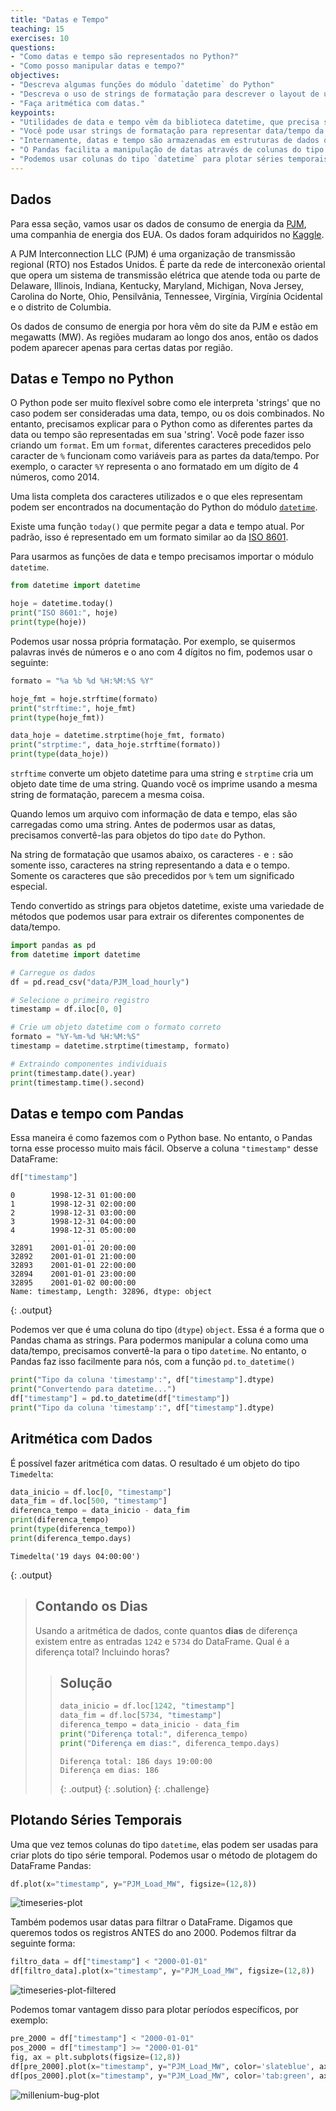 ```yaml
---
title: "Datas e Tempo"
teaching: 15
exercises: 10
questions:
- "Como datas e tempo são representados no Python?"
- "Como posso manipular datas e tempo?"
objectives:
- "Descreva algumas funções do módulo `datetime` do Python"
- "Descreva o uso de strings de formatação para descrever o layout de um string de data e/ou tempo."
- "Faça aritmética com datas."
keypoints:
- "Utilidades de data e tempo vêm da biblioteca datetime, que precisa ser importada."
- "Você pode usar strings de formatação para representar data/tempo da forma que precisar."
- "Internamente, datas e tempo são armazenadas em estruturas de dados que permitem acessarmos separadadamente cada componente de data e tempo."
- "O Pandas facilita a manipulação de datas através de colunas do tipo `datetime`."
- "Podemos usar colunas do tipo `datetime` para plotar séries temporais."
---
```


## Dados

Para essa seção, vamos usar os dados de consumo de energia da [PJM](https://www.pjm.com/), uma companhia de energia dos EUA. Os
dados foram adquiridos no [Kaggle](https://www.kaggle.com/robikscube/hourly-energy-consumption).

A PJM Interconnection LLC (PJM) é uma organização de transmissão regional (RTO) nos Estados Unidos. É parte da rede de interconexão oriental que opera um sistema de transmissão elétrica que atende toda ou parte de Delaware, Illinois, Indiana, Kentucky, Maryland, Michigan, Nova Jersey, Carolina do Norte, Ohio, Pensilvânia, Tennessee, Virgínia, Virgínia Ocidental e o distrito de Columbia.

Os dados de consumo de energia por hora vêm do site da PJM e estão em megawatts (MW).
As regiões mudaram ao longo dos anos, então os dados podem aparecer apenas para certas datas por região.
## Datas e Tempo no Python

O Python pode ser muito flexível sobre como ele interpreta 'strings' que no caso podem ser consideradas uma data, tempo, ou os dois combinados. No entanto, precisamos explicar para o Python como as diferentes partes da data ou tempo são representadas em sua 'string'. Você pode fazer isso criando um `format`. Em um `format`, diferentes caracteres precedidos pelo caracter de `%` funcionam como variáveis para as partes da data/tempo. Por exemplo, o caracter `%Y` representa o ano formatado em um dígito de 4 números, como 2014.

Uma lista completa dos caracteres utilizados e o que eles representam podem ser encontrados na documentação do Python do módulo [`datetime`](https://docs.python.org/pt-br/3/library/datetime.html#strftime-and-strptime-behavior).

Existe uma função `today()` que permite pegar a data e tempo atual.
Por padrão, isso é representado em um formato similar ao da [ISO 8601](https://pt.wikipedia.org/wiki/ISO_8601).

Para usarmos as funções de data e tempo precisamos importar o módulo `datetime`.

```python
from datetime import datetime

hoje = datetime.today()
print("ISO 8601:", hoje)
print(type(hoje))
```


Podemos usar nossa própria formatação. Por exemplo, se quisermos palavras invés de números e o ano com 4 dígitos no fim, podemos usar o seguinte:

```python
formato = "%a %b %d %H:%M:%S %Y"

hoje_fmt = hoje.strftime(formato)
print("strftime:", hoje_fmt)
print(type(hoje_fmt))

data_hoje = datetime.strptime(hoje_fmt, formato)
print("strptime:", data_hoje.strftime(formato))
print(type(data_hoje))
```

`strftime` converte um objeto datetime para uma string e `strptime` cria um objeto date time de uma string.
Quando você os imprime usando a mesma string de formatação, parecem a mesma coisa.

Quando lemos um arquivo com informação de data e tempo, elas são carregadas como uma string. Antes de podermos usar as datas, precisamos convertê-las para objetos do tipo `date` do Python.

Na string de formatação que usamos abaixo, os caracteres `-` e `:` são somente isso, caracteres na string representando a data e o tempo. Somente os caracteres que são precedidos por `%` tem um significado especial.

Tendo convertido as strings para objetos datetime, existe uma variedade de métodos que podemos usar para extrair os diferentes componentes de data/tempo.

```python
import pandas as pd
from datetime import datetime

# Carregue os dados
df = pd.read_csv("data/PJM_load_hourly")

# Selecione o primeiro registro
timestamp = df.iloc[0, 0]

# Crie um objeto datetime com o formato correto
formato = "%Y-%m-%d %H:%M:%S"
timestamp = datetime.strptime(timestamp, formato)

# Extraindo componentes individuais
print(timestamp.date().year)
print(timestamp.time().second)
```

## Datas e tempo com Pandas

Essa maneira é como fazemos com o Python base. No entanto, o Pandas torna esse processo muito mais fácil. Observe a coluna `"timestamp"` desse DataFrame:

```python
df["timestamp"]
```

~~~
0        1998-12-31 01:00:00
1        1998-12-31 02:00:00
2        1998-12-31 03:00:00
3        1998-12-31 04:00:00
4        1998-12-31 05:00:00
                ...         
32891    2001-01-01 20:00:00
32892    2001-01-01 21:00:00
32893    2001-01-01 22:00:00
32894    2001-01-01 23:00:00
32895    2001-01-02 00:00:00
Name: timestamp, Length: 32896, dtype: object
~~~
{: .output}

Podemos ver que é uma coluna do tipo (`dtype`) `object`. Essa é a forma que o Pandas chama as strings. Para podermos manipular a coluna como uma data/tempo, precisamos convertê-la para o tipo `datetime`. No entanto, o Pandas faz isso
facilmente para nós, com a função `pd.to_datetime()`

```python
print("Tipo da coluna 'timestamp':", df["timestamp"].dtype)
print("Convertendo para datetime...")
df["timestamp"] = pd.to_datetime(df["timestamp"])
print("Tipo da coluna 'timestamp':", df["timestamp"].dtype)
```

## Aritmética com Dados

É possível fazer aritmética com datas. O resultado é um objeto do tipo `Timedelta`:

```python
data_inicio = df.loc[0, "timestamp"]
data_fim = df.loc[500, "timestamp"]
diferenca_tempo = data_inicio - data_fim
print(diferenca_tempo)
print(type(diferenca_tempo))
print(diferenca_tempo.days)
```

~~~
Timedelta('19 days 04:00:00')
~~~
{: .output}

> ## Contando os Dias
> Usando a aritmética de dados, conte quantos **dias** de diferença existem entre as entradas
> `1242` e `5734` do DataFrame. Qual é a diferença total? Incluindo horas?
> > ## Solução
> > ```python
> > data_inicio = df.loc[1242, "timestamp"]
> > data_fim = df.loc[5734, "timestamp"]
> > diferenca_tempo = data_inicio - data_fim
> > print("Diferença total:", diferenca_tempo)
> > print("Diferença em dias:", diferenca_tempo.days)
> > ```
> > ~~~
> > Diferença total: 186 days 19:00:00
> > Diferença em dias: 186
> > ~~~
> > {: .output}
> {: .solution}
{: .challenge}

## Plotando Séries Temporais

Uma que vez temos colunas do tipo `datetime`, elas podem ser usadas para criar plots
do tipo série temporal. Podemos usar o método de plotagem do DataFrame Pandas:

```python
df.plot(x="timestamp", y="PJM_Load_MW", figsize=(12,8))
```

![timeseries-plot](../fig/08-PJM_timeseries.png)

Também podemos usar datas para filtrar o DataFrame. Digamos que queremos
todos os registros ANTES do ano 2000. Podemos filtrar da seguinte forma:

```python
filtro_data = df["timestamp"] < "2000-01-01"
df[filtro_data].plot(x="timestamp", y="PJM_Load_MW", figsize=(12,8))
```
![timeseries-plot-filtered](../fig/08-PJM_timeseries_filtered.png)

Podemos tomar vantagem disso para plotar períodos específicos, por exemplo:
```python
pre_2000 = df["timestamp"] < "2000-01-01"
pos_2000 = df["timestamp"] >= "2000-01-01"
fig, ax = plt.subplots(figsize=(12,8))
df[pre_2000].plot(x="timestamp", y="PJM_Load_MW", color='slateblue', ax=ax, label="Pré Bug do Milênio")
df[pos_2000].plot(x="timestamp", y="PJM_Load_MW", color='tab:green', ax=ax, label="Pós Bug do Milênio")
```

![millenium-bug-plot](../fig/08-PJM_millenium.png)